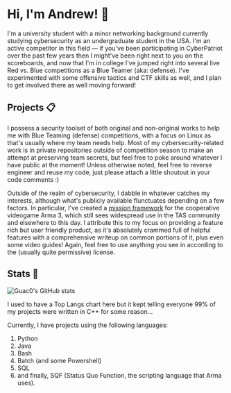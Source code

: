 <!--[Guac0's GitHub stats](https://github-readme-stats.vercel.app/api?username=Guac0&count_private=true&show_icons=true&theme=Gradient)
-->

# Hi, I'm Andrew! 👋

I'm a university student with a minor networking background currently studying cybersecurity as an undergraduate student in the USA. I'm an active competitor in this field — if you've been participating in CyberPatriot over the past few years then I might've been right next to you on the scoreboards, and now that I'm in college I've jumped right into several live Red vs. Blue competitions as a Blue Teamer (aka: defense). I've experimented with some offensive tactics and CTF skills as well, and I plan to get involved there as well moving forward!

## Projects 📋

I possess a security toolset of both original and non-original works to help me with Blue Teaming (defense) competitions, with a focus on Linux as that's usually where my team needs help. Most of my cybersecurity-related work is in private repositories outside of competition season to make an attempt at preserving team secrets, but feel free to poke around whatever I have public at the moment! Unless otherwise noted, feel free to reverse engineer and reuse my code, just please attach a little shoutout in your code comments :)

Outside of the realm of cybersecurity, I dabble in whatever catches my interests, although what's publicly available flunctuates depending on a few factors. In particular, I've created a [mission framework](https://github.com/Guac0/TAS-Mission-Template) for the cooperative videogame Arma 3, which still sees widespread use in the TAS community and elsewhere to this day. I attribute this to my focus on providing a feature rich but user friendly product, as it's absolutely crammed full of helpful features with a comprehensive writeup on common portions of it, plus even some video guides! Again, feel free to use anything you see in according to the (usually quite permissive) license.

## Stats 💬

<!-- ![Top Langs](https://github-readme-stats.vercel.app/api/top-langs/?username=Guac0&langs_count=8&layout=compact)-->
![Guac0's GitHub stats](https://github-readme-stats-sigma-five.vercel.app/api?username=Guac0&count_private=true&show_icons=true&theme=dracula)

I used to have a Top Langs chart here but it kept telling everyone 99% of my projects were written in C++ for some reason...

Currently, I have projects using the following languages:
1. Python
2. Java
3. Bash
4. Batch (and some Powershell)
5. SQL
6. and finally, SQF (Status Quo Function, the scripting language that Arma uses).

<!-- ![Top Langs](https://github-readme-stats-sigma-five.vercel.app/api/top-langs/?username=Guac0&langs_count=8&layout=compact)
<!-- 
**Guac0/Guac0** is a ✨ _special_ ✨ repository because its `README.md` (this file) appears on your GitHub profile.

Here are some ideas to get you started:

- 🔭 I’m currently working on ...
- 🌱 I’m currently learning ...
- 👯 I’m looking to collaborate on ...
- 🤔 I’m looking for help with ...
- 💬 Ask me about ...
- 📫 How to reach me: ...
- 😄 Pronouns: ...
- ⚡ Fun fact: ...
-->
